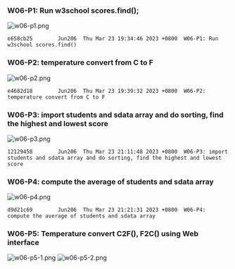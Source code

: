 ### W06-P1: Run w3school scores.find();

![w06-p1.png](https://obsbeppzfkkzhooliozs.supabase.co/storage/v1/object/public/demo-93/md_img/w06/p1.png?t=2023-03-23T11%3A31%3A34.004Zhttps://obsbeppzfkkzhooliozs.supabase.co/storage/v1/object/public/demo-93/md_img/w06/p1.png?t=2023-03-23T11%3A31%3A34.004Z)

```
e658cb25        Jun206  Thu Mar 23 19:34:46 2023 +0800  W06-P1: Run w3school scores.find()
```

### W06-P2: temperature convert from C to F 

![w06-p2.png](https://obsbeppzfkkzhooliozs.supabase.co/storage/v1/object/public/demo-93/md_img/w06/p2.png?t=2023-03-23T11%3A38%3A57.982Z)

```
e4682d18        Jun206  Thu Mar 23 19:39:32 2023 +0800  W06-P2: temperature convert from C to F
```

### W06-P3: import students and sdata array and do sorting, find the highest and lowest score

![w06-p3.png](https://obsbeppzfkkzhooliozs.supabase.co/storage/v1/object/public/demo-93/md_img/w06/p3.png?t=2023-03-23T13%3A10%3A21.172Z)

```
12129458        Jun206  Thu Mar 23 21:11:48 2023 +0800  W06-P3: import students and sdata array and do sorting, find the highest and lowest score
```

### W06-P4: compute the average of students and sdata array

![w06-p4.png](https://obsbeppzfkkzhooliozs.supabase.co/storage/v1/object/public/demo-93/md_img/w06/p4.png?t=2023-03-23T13%3A20%3A11.892Z)

```
d9d21c69        Jun206  Thu Mar 23 21:21:31 2023 +0800  W06-P4:
compute the average of students and sdata array
```
### W06-P5: Temperature convert C2F(), F2C() using Web interface
![w06-p5-1.png](https://obsbeppzfkkzhooliozs.supabase.co/storage/v1/object/public/demo-93/md_img/w06/p5-1.png?t=2023-03-23T13%3A46%3A50.047Z)
![w06-p5-2.png](https://obsbeppzfkkzhooliozs.supabase.co/storage/v1/object/public/demo-93/md_img/w06/p5-2.png?t=2023-03-23T13%3A46%3A56.588Z)
```

```